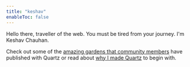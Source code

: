 ```yaml
---
title: "keshav"
enableToc: false
---
```


Hello there, traveller of the web. You must be tired from your journey. I'm Keshav Chauhan. 

Check out some of the [amazing gardens that community members](notes/showcase.md) have published with Quartz or read about [why I made Quartz](notes/philosophy.md) to begin with.




